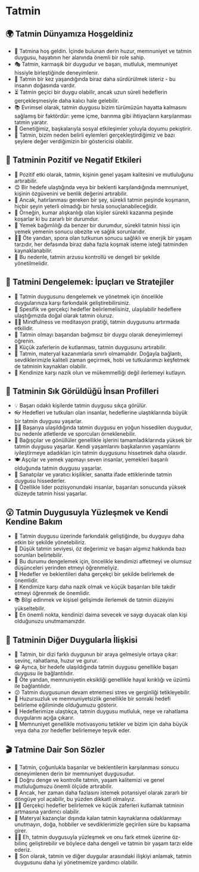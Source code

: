 # Tatmin

## 🌍 Tatmin Dünyamıza Hoşgeldiniz

* 👋 Tatmina hoş geldin. İçinde bulunan derin huzur, memnuniyet ve tatmin duygusu, hayatının her alanında önemli bir role sahip.
* 🎭 Tatmin, karmaşık bir duygudur ve başarı, mutluluk, memnuniyet hissiyle birleştiğinde deneyimlenir.
* 🎈 Tatmin bir kez yaşandığında biraz daha sürdürülmek isteriz - bu insanın doğasında vardır.
* ⏳ Tatmin geçici bir duygu olabilir, ancak uzun süreli hedeflerin gerçekleşmesiyle daha kalıcı hale gelebilir.
* 📚 Evrimsel olarak, tatmin duygusu bizim türümüzün hayatta kalmasını sağlamış bir faktördür: yeme içme, barınma gibi ihtiyaçların karşılanması tatmin yaratır.
* 👫 Genetiğimiz, başkalarıyla sosyal etkileşimler yoluyla doyumu pekiştirir.
* 🔑 Tatmin, bizim neden belirli eylemleri gerçekleştirdiğimiz ve bazı şeylere değer verdiğimizin bir göstericisi olabilir.

## 💫 Tatminin Pozitif ve Negatif Etkileri

* 🌈 Pozitif etki olarak, tatmin, kişinin genel yaşam kalitesini ve mutluluğunu artırabilir.
* 😊 Bir hedefe ulaştığında veya bir beklenti karşılandığında memnuniyet, kişinin özgüvenini ve benlik değerini artırabilir.
* 🚦 Ancak, hatırlanması gereken bir şey, sürekli tatmin peşinde koşmanın, hiçbir şeyin yeterli olmadığı bir hırsla sonuçlanabileceğidir.
* 🎰 Örneğin, kumar alışkanlığı olan kişiler sürekli kazanma peşinde koşarlar ki bu zararlı bir durumdur.
* 🍩 Yemek bağımlılığı da benzer bir durumdur, sürekli tatmin hissi için yemek yemenin sonucu obezite ve sağlık sorunlarıdır.
* 🏃‍♂️ Öte yandan, spora olan tutkunun sonucu sağlıklı ve enerjik bir yaşam tarzıdır, her defasında biraz daha fazla koşmak isteme isteği tatminden kaynaklanabilir.
* 📌 Bu nedenle, tatmin arzusu kontrollü ve dengeli bir şekilde yönetilmelidir.

## 🚀 Tatmini Dengelemek: İpuçları ve Stratejiler

* 📓 Tatmin duygusunu dengelemek ve yönetmek için öncelikle duygularınıza karşı farkındalık geliştirebilirsiniz.
* 🎯 Spesifik ve gerçekçi hedefler belirlemelisiniz, ulaşılabilir hedeflere ulaştığımızda doğal olarak tatmin oluruz.
* 🧘‍♀️ Mindfulness ve meditasyon pratiği, tatmin duygusunu artırmada etkilidir.
* 🌸 Tatmin olmayı başarıdan bağımsız bir duygu olarak deneyimlemeyi öğrenin.
* 🥇 Küçük zaferlerin de kutlanması, tatmin duygusunu artırabilir.
* 🌳 Tatmin, materyal kazanımlarla sınırlı olmamalıdır. Doğayla bağlantı, sevdiklerimizle kaliteli zaman geçirmek, hobi ve tutkularımızı keşfetmek de tatminin kaynakları olabilir.
* 💌 Kendinize karşı nazik olun ve mükemmelliği değil ilerlemeyi kutlayın.

## 🔎 Tatminin Sık Görüldüğü İnsan Profilleri

* 💡 Başarı odaklı kişilerde tatmin duygusu sıkça görülür.
* 👓 Hedefleri ve tutkuları olan insanlar, hedeflerine ulaştıklarında büyük bir tatmin duygusu yaşarlar.
* 🧗‍♀️ Başarıya ulaşıldığında tatmin duygusu en yoğun hissedilen duygudur, bu nedenle atletlerde ve sporcuları örneklenebilir.
* 🎅 Bağışçılar ve gönüllüler genellikle işlerini tamamladıklarında yüksek bir tatmin duygusu yaşarlar. Kendi yaşamlarını başkalarının yaşamlarını iyileştirmeye adadıkları için tatmin duygusunu hissetmek daha olasıdır.
* 🍽 Aşçılar ve yemek yapmayı seven insanlar, yemekleri başarılı olduğunda tatmin duygusu yaşarlar.
* 🌹 Sanatçılar ve yaratıcı kişilikler, sanatta ifade ettiklerinde tatmin duygusu hissederler.
* 🗽 Özellikle lider pozisyonundaki insanlar, başarıları sonucunda yüksek düzeyde tatmin hissi yaşarlar.

## 😮 Tatmin Duygusuyla Yüzleşmek ve Kendi Kendine Bakım

* 🧐 Tatmin duygusu üzerinde farkındalık geliştiğinde, bu duyguyu daha etkin bir şekilde yönetebiliriz.
* 🎣 Düşük tatmin seviyesi, öz değerimiz ve başarı algımız hakkında bazı sorunları belirtebilir.
* 🧠 Bu durumu dengelemek için, öncelikle kendimizi affetmeyi ve olumsuz düşünceleri yerinden etmeyi öğrenmeliyiz.
* 🥅 Hedefler ve beklentileri daha gerçekçi bir şekilde belirlemek de önemlidir.
* 🙏 Kendimize karşı daha nazik olmak ve küçük başarıları bile takdir etmeyi öğrenmek de önemlidir.
* 📚 Bilgi edinmek ve kişisel gelişimde ilerlemek de tatmin düzeyini yükseltebilir.
* 🛀 En önemli nokta, kendinizi daima sevecek ve saygı duyacak olan kişi olduğunuzu unutmamanızdır.

## 💓 Tatminin Diğer Duygularla İlişkisi

* 🧩 Tatmin, bir dizi farklı duygunun bir araya gelmesiyle ortaya çıkar: sevinç, rahatlama, huzur ve gurur.
* 😁 Ayrıca, bir hedefe ulaşıldığında tatmin duygusu genellikle başarı duygusu ile bağlantılıdır.
* 🎢 Öte yandan, memnuniyetin eksikliği genellikle hayal kırıklığı ve üzüntü ile bağlantılıdır.
* 😕 Tatmin duygusunun devam etmemesi stres ve gerginliği tetikleyebilir.
* 🤨 Huzursuzluk ve memnuniyetsizlik genellikle bir sonraki hedefi belirleme eğiliminde olduğumuzu gösterir.
* 🎯 Hedeflerimize ulaştıkça, tatmin duygusu mutluluk, neşe ve rahatlama duygularını açığa çıkarır.
* 🚀 Memnuniyet genellikle motivasyonu tetikler ve bizim için daha büyük veya daha zor hedefler belirlemeye teşvik eder.

## 🎬 Tatmine Dair Son Sözler

* 📝 Tatmin, çoğunlukla başarılar ve beklentilerin karşılanması sonucu deneyimlenen derin bir memnuniyet duygusudur.
* 🦋 Doğru denge ve kontrolle tatmin, yaşam kalitemizi ve genel mutluluğumuzu önemli ölçüde artırabilir.
* 🎉 Ancak, her zaman daha fazlasını istemek potansiyel olarak zararlı bir döngüye yol açabilir, bu yüzden dikkatli olmalıyız.
* 🚴‍♀️ Gerçekçi hedefler belirlemek ve küçük zaferleri kutlamak tatminin artmasına yardımcı olabilir.
* 🌳 Materyal kazançlar dışında kalan tatmin kaynaklarına odaklanmayı unutmayın, doğa, hobbiler ve sevdiklerimizle geçirilen süre bu kapsama girer.
* 🧘‍♂️ Eh, tatmin duygusuyla yüzleşmek ve onu fark etmek üzerine öz-bilinç geliştirebilir ve böylece daha dengeli ve tatmin bir yaşam tarzı elde ederiz.
* 🌈 Son olarak, tatmin ve diğer duygular arasındaki ilişkiyi anlamak, tatmin duygusunu daha iyi yönetmemize yardımcı olabilir.
